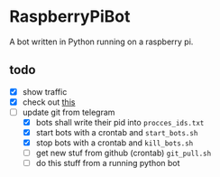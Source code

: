 # RaspberryPiBot
A bot written in Python running on a raspberry pi.

## todo
- [x] show traffic
- [x] check out [this](http://stackoverflow.com/questions/4797050/ddg#11856575)
- [ ] update git from telegram
    - [x] bots shall write their pid into `procces_ids.txt`
    - [x] start bots with a crontab and `start_bots.sh`
    - [x] stop bots with a crontab and `kill_bots.sh`
    - [ ] get new stuf from github (crontab) `git_pull.sh`
    - [ ] do this stuff from a running python bot

